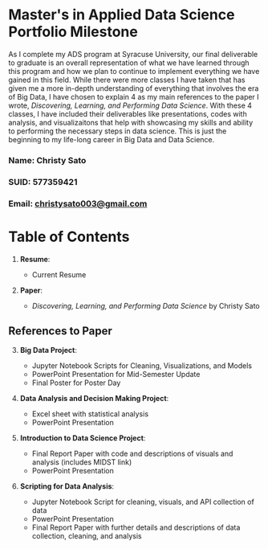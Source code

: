 # Master's in Applied Data Science Portfolio Milestone
As I complete my ADS program at Syracuse University, our final deliverable to graduate is an overall representation of what we have learned through this program and how we plan to continue to implement everything we have gained in this field. While there were more classes I have taken that has given me a more in-depth understanding of everything that involves the era of Big Data, I have chosen to explain 4 as my main references to the paper I wrote, *Discovering, Learning, and Performing Data Science*. With these 4 classes, I have included their deliverables like presentations, codes with analysis, and visualizaitons that help with showcasing my skills and ability to performing the necessary steps in data science. This is just the beginning to my life-long career in Big Data and Data Science.

### **Name:** Christy Sato 
### **SUID:** 577359421
### **Email:** christysato003@gmail.com

# Table of Contents
  1. **Resume**: 
     - Current Resume
 
  2. **Paper**: 
     - *Discovering, Learning, and Performing Data Science* by Christy Sato
 
  ## References to Paper
  3. **Big Data Project**:
     - Jupyter Notebook Scripts for Cleaning, Visualizations, and Models
     - PowerPoint Presentation for Mid-Semester Update
     - Final Poster for Poster Day
  
  4. **Data Analysis and Decision Making Project**: 
     - Excel sheet with statistical analysis
     - PowerPoint Presentation
  
  5. **Introduction to Data Science Project**: 
     - Final Report Paper with code and descriptions of visuals and analysis (includes MIDST link)
     - PowerPoint Presentation
  
  6. **Scripting for Data Analysis**: 
     - Jupyter Notebook Script for cleaning, visuals, and API collection of data
     - PowerPoint Presentation
     - Final Report Paper with further details and descriptions of data collection, cleaning, and analysis
